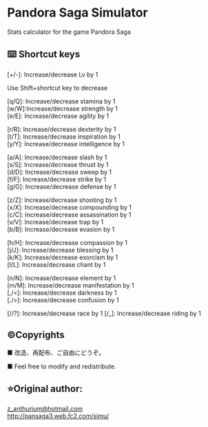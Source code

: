 # Pandora Saga Simulator  
Stats calculator for the game Pandora Saga  


## ⌨️ Shortcut keys  

[+/-]: Increase/decrease Lv by 1  

Use Shift+shortcut key to decrease  

[q/Q]: Increase/decrease stamina by 1  
[w/W]:Increase/decrease strength by 1  
[e/E]: Increase/decrease agility by 1  

[r/R]: Increase/decrease dexterity by 1  
[t/T]: Increase/decrease inspiration by 1  
[y/Y]: Increase/decrease intelligence by 1  

[a/A]: Increase/decrease slash by 1  
[s/S]: Increase/decrease thrust by 1  
[d/D]: Increase/decrease sweep by 1  
[f/F]: Increase/decrease strike by 1  
[g/G]: Increase/decrease defense by 1  

[z/Z]: Increase/decrease shooting by 1  
[x/X]: Increase/decrease compounding by 1  
[c/C]: Increase/decrease assassination by 1  
[v/V]: Increase/decrease trap by 1  
[b/B]: Increase/decrease evasion by 1  

[h/H]: Increase/decrease compassion by 1  
[j/J]: Increase/decrease blessing by 1  
[k/K]: Increase/decrease exorcism by 1  
[l/L]: Increase/decrease chant by 1  

[n/N]: Increase/decrease element by 1  
[m/M]: Increase/decrease manifestation by 1  
[,/<]: Increase/decrease darkness by 1  
[./>]: Increase/decrease confusion by 1  

[//?]: Increase/decrease race by 1 [\/_]: Increase/decrease riding by 1  


## ©️Copyrights  
■ 改造、再配布、ご自由にどうぞ。

■ Feel free to modify and redistribute.  


## ⭐Original author:  
z_anthurium@hotmail.com  
http://pansaga3.web.fc2.com/simu/
